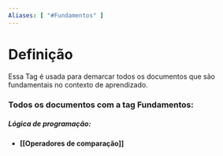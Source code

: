 ```yaml
---
Aliases: [ "#Fundamentos" ]
---
```

# Definição

Essa Tag é usada para demarcar todos os documentos que são fundamentais no contexto de aprendizado.
### Todos os documentos com a tag Fundamentos:

##### Lógica de programação:

- **[[Operadores de comparação]]**
